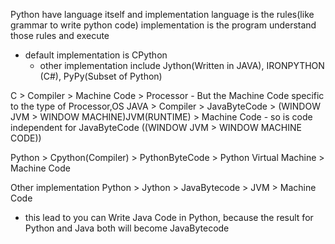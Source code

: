 Python have language itself and implementation
language is the rules(like grammar to write python code)
implementation is the program understand those rules and execute

- default implementation is CPython
  - other implementation include Jython(Written in JAVA), IRONPYTHON (C#), PyPy(Subset of Python)

<!--  -->

C > Compiler > Machine Code > Processor - But the Machine Code specific to the type of Processor,OS
JAVA > Compiler > JavaByteCode > (WINDOW JVM > WINDOW MACHINE)JVM(RUNTIME) > Machine Code - so is code independent for JavaByteCode ((WINDOW JVM > WINDOW MACHINE CODE))

Python > Cpython(Compiler) > PythonByteCode > Python Virtual Machine > Machine Code

Other implementation
Python > Jython > JavaBytecode > JVM > Machine Code

- this lead to you can Write Java Code in Python, because the result for Python and Java both will become JavaBytecode
